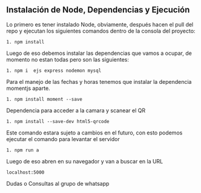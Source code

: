 
## Instalación de Node, Dependencias y Ejecución

Lo primero es tener instalado Node, obviamente, después hacen el pull del repo y ejecutan los siguientes comandos dentro de la consola del proyecto:

    1. npm install 


Luego de eso debemos instalar las dependencias que vamos a ocupar, de momento no estan todas pero son las siguientes: 

    1. npm i  ejs express nodemon mysql

Para el manejo de las fechas y horas tenemos que instalar la dependencia momentjs aparte.

    1. npm install moment --save

Dependencia para acceder a la camara y scanear el QR

    1. npm install --save-dev html5-qrcode

Este comando estara sujeto a cambios en el futuro, con esto podemos ejecutar el comando para levantar el servidor

    1. npm run a

Luego de eso abren en su navegador y van a buscar en la URL

    localhost:5000

Dudas o Consultas al grupo de whatsapp 
